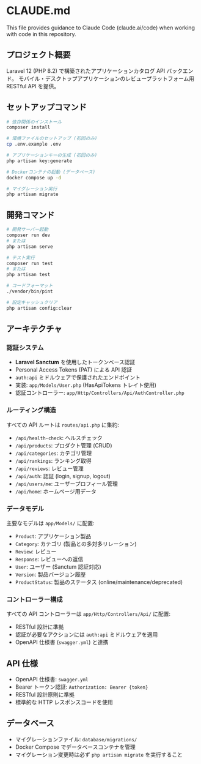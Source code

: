 # CLAUDE.md

This file provides guidance to Claude Code (claude.ai/code) when working with code in this repository.

## プロジェクト概要

Laravel 12 (PHP 8.2) で構築されたアプリケーションカタログ API バックエンド。
モバイル・デスクトップアプリケーションのレビュープラットフォーム用 RESTful API を提供。

## セットアップコマンド

```bash
# 依存関係のインストール
composer install

# 環境ファイルのセットアップ (初回のみ)
cp .env.example .env

# アプリケーションキーの生成 (初回のみ)
php artisan key:generate

# Dockerコンテナの起動 (データベース)
docker compose up -d

# マイグレーション実行
php artisan migrate
```

## 開発コマンド

```bash
# 開発サーバー起動
composer run dev
# または
php artisan serve

# テスト実行
composer run test
# または
php artisan test

# コードフォーマット
./vendor/bin/pint

# 設定キャッシュクリア
php artisan config:clear
```

## アーキテクチャ

### 認証システム

- **Laravel Sanctum** を使用したトークンベース認証
- Personal Access Tokens (PAT) による API 認証
- `auth:api` ミドルウェアで保護されたエンドポイント
- 実装: `app/Models/User.php` (HasApiTokens トレイト使用)
- 認証コントローラー: `app/Http/Controllers/Api/AuthController.php`

### ルーティング構造

すべての API ルートは `routes/api.php` に集約:
- `/api/health-check`: ヘルスチェック
- `/api/products`: プロダクト管理 (CRUD)
- `/api/categories`: カテゴリ管理
- `/api/rankings`: ランキング取得
- `/api/reviews`: レビュー管理
- `/api/auth`: 認証 (login, signup, logout)
- `/api/users/me`: ユーザープロフィール管理
- `/api/home`: ホームページ用データ

### データモデル

主要なモデルは `app/Models/` に配置:
- `Product`: アプリケーション製品
- `Category`: カテゴリ (製品との多対多リレーション)
- `Review`: レビュー
- `Response`: レビューへの返信
- `User`: ユーザー (Sanctum 認証対応)
- `Version`: 製品バージョン履歴
- `ProductStatus`: 製品のステータス (online/maintenance/deprecated)

### コントローラー構成

すべての API コントローラーは `app/Http/Controllers/Api/` に配置:
- RESTful 設計に準拠
- 認証が必要なアクションには `auth:api` ミドルウェアを適用
- OpenAPI 仕様書 (`swagger.yml`) と連携

## API 仕様

- OpenAPI 仕様書: `swagger.yml`
- Bearer トークン認証: `Authorization: Bearer {token}`
- RESTful 設計原則に準拠
- 標準的な HTTP レスポンスコードを使用

## データベース

- マイグレーションファイル: `database/migrations/`
- Docker Compose でデータベースコンテナを管理
- マイグレーション変更時は必ず `php artisan migrate` を実行すること
